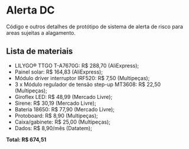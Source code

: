 # Alerta DC

Código e outros detalhes de protótipo de sistema de alerta de risco para areas sujeitas a alagamento.

## Lista de materiais

- LILYGO® TTGO T-A7670G: R$ 288,70 (AliExpress);
- Painel solar: R$ 164,83 (AliExpress);
- Módulo driver interruptor IRF520: R$ 7,50 (Multipeças);
- 3 x Módulo regulador de tensão step-up MT3608: R$ 22,50 (Multipeças);
- Giroflex LED: R$ 48,99 (Mercado Livre);
- Sirene: R$ 30,19 (Mercado Livre);
- Bateria 18650: R$ 77,90 (Mercado Livre);
- Protoboard: R$ 8,90 (Multipeças);
- Caixa/gabinete: R$ 25,00 (Multipeças);
- Dados: R$ 8,90/mês (Datatem);

**Total: R$ 674,51**
